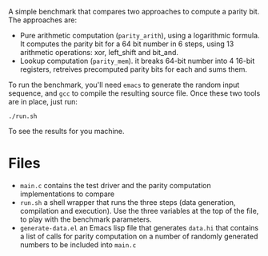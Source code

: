 A simple benchmark that compares two approaches to compute a parity bit. The
approaches are:
* Pure arithmetic computation (`parity_arith`), using a logarithmic formula. It computes the
  parity bit for a 64 bit number in 6 steps, using 13 arithmetic operations:
  xor, left_shift and bit_and.
* Lookup computation (`parity_mem`). it breaks 64-bit number into 4 16-bit registers, retreives
  precomputed parity bits for each and sums them.
  
To run the benchmark, you'll need `emacs` to generate the random input sequence,
and `gcc` to compile the resulting source file. Once these two tools are in
place, just run:

    ./run.sh

To see the results for you machine.

# Files

- `main.c` contains the test driver and the parity computation implementations to
compare 
- `run.sh` a shell wrapper that runs the three steps (data generation, compilation
and execution). Use the three variables at the top of the file, to play with the
benchmark parameters.
- `generate-data.el` an Emacs lisp file that generates `data.hi` that contains a
  list of calls for parity computation on a number of randomly generated numbers
  to be included into `main.c`
